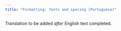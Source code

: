 ```yaml
---
title: "Formatting: fonts and spacing (Portuguese)"
---
```

Translation to be added _after_ English text completed.
